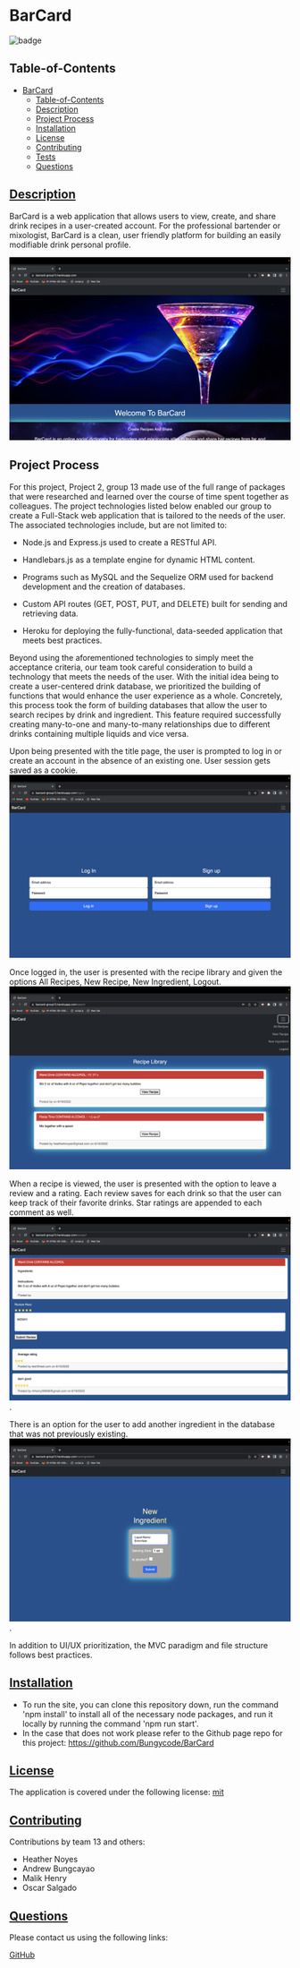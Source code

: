 # BarCard

![badge](https://img.shields.io/badge/license-mit-blue)

## Table-of-Contents

- [BarCard](#barcard)
  - [Table-of-Contents](#table-of-contents)
  - [Description](#description)
  - [Project Process](#project-process)
  - [Installation](#installation)
  - [License](#license)
  - [Contributing](#contributing)
  - [Tests](#tests)
  - [Questions](#questions)

## [Description](#table-of-contents)

BarCard is a web application that allows users to view, create, and share drink recipes in a user-created account. For the professional bartender or mixologist, BarCard is a clean, user friendly platform for building an easily modifiable drink personal profile. 

![Title screen](public/images/Screen%20Shot%202022-06-16%20at%205.55.04%20PM.png)

## Project Process

For this project, Project 2, group 13 made use of the full range of packages that were researched and learned over the course of time spent together as colleagues. The project technologies listed below enabled our group to create a Full-Stack web application that is tailored to the needs of the user.
The associated technologies include, but are not limited to:

- Node.js and Express.js used to create a RESTful API.

- Handlebars.js as a template engine for dynamic HTML content.

- Programs such as MySQL and the Sequelize ORM used for backend development and the creation of databases.

- Custom API routes (GET, POST, PUT, and DELETE) built for sending and retrieving data.

- Heroku for deploying the fully-functional, data-seeded application that meets best practices.
  
 Beyond using the aforementioned technologies to simply meet the acceptance criteria, our team took careful consideration to build
 a technology that meets the needs of the user. With the initial idea being to create a user-centered drink database, we prioritized the building of functions that would enhance the user experience as a whole. Concretely, this process took the form of building databases that allow the user to search recipes by drink and ingredient. This feature required successfully creating many-to-one and many-to-many relationships due to different drinks containing multiple liquids and vice versa. 
 

 Upon being presented with the title page, the user is prompted to log in or create an account in the absence of an existing one. User session gets saved as a cookie.
![Login Screen](public/images/Screen%20Shot%202022-06-16%20at%205.48.13%20PM.png)

Once logged in, the user is presented with the recipe library and given the options All Recipes, New Recipe, New Ingredient, Logout.
![Recipe Library Screen and Open Tab](public/images/Screen%20Shot%202022-06-16%20at%205.50.05%20PM.png)


When a recipe is viewed, the user is presented with the option to leave a review and a rating. Each review saves for each drink so that the user can keep track of their favorite drinks. Star ratings are appended to each comment as well.
![Recipe Review Page](public/images/Screen%20Shot%202022-06-16%20at%205.51.30%20PM.png).


There is an option for the user to add another ingredient in the database that was not previously existing.
![Add Ingredient](public/images/Screen%20Shot%202022-06-16%20at%206.07.52%20PM.png).

In addition to UI/UX prioritization, the MVC paradigm and file structure follows best practices.

## [Installation](#table-of-contents)

- To run the site, you can clone this repository down, run the command 'npm install' to install all of the necessary node packages, and run it locally by running the command 'npm run start'.
- In the case that does not work please refer to the Github page repo for this project: https://github.com/Bungycode/BarCard

## [License](#table-of-contents)

The application is covered under the following license: [mit](https://choosealicense.com/licenses/mit)

## [Contributing](#table-of-contents)

Contributions by team 13 and others:

- Heather Noyes
- Andrew Bungcayao
- Malik Henry
- Oscar Salgado

## [Questions](#table-of-contents)

Please contact us using the following links:

[GitHub](https://github.com/Bungycode)

